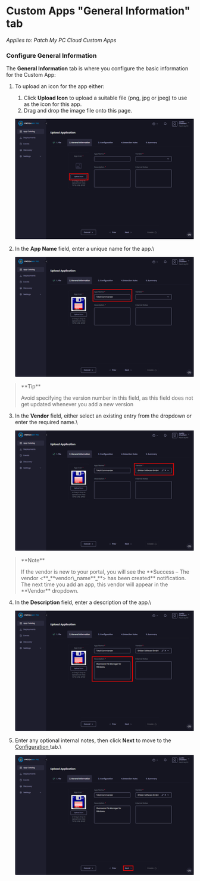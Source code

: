 # Custom Apps "General Information" tab

_Applies to: Patch My PC Cloud Custom Apps_

### Configure General Information

The **General Information** tab is where you configure the basic information for the Custom App:

1.  To upload an icon for the app either:

    1. Click **Upload Icon** to upload a suitable file (png, jpg or jpeg) to use as the icon for this app.
    2. Drag and drop the image file onto this page.

    ![Clicking "Upload Icon"](/_images/image-(215).png)
2.  In the **App Name** field, enter a unique name for the app.\\

    ![Entering a unique name in the "App Name" field](/_images/image-(216).png)

> \*\*Tip\*\*
>
> Avoid specifying the version number in this field, as this field does not get updated whenever you add a new version

3.  In the **Vendor** field, either select an existing entry from the dropdown or enter the required name.\\

    ![Entering a vendor name](/_images/image-(217).png)

> \*\*Note\*\*
>
> If the vendor is new to your portal, you will see the \*\*Success – The vendor <\*\*\_\*\*vendor\\\_name\*\*\_\*\*> has been created\*\* notification. The next time you add an app, this vendor will appear in the \*\*Vendor\*\* dropdown.

4.  In the **Description** field, enter a description of the app.\\

    ![Entering a description](/_images/image-(218).png)
5.  Enter any optional internal notes, then click **Next** to move to the [Configuration ](custom-apps-configuration-tab.md)tab.\\

    ![Clicking "Next" to move to the "Configuration" page](/_images/image-(219).png)